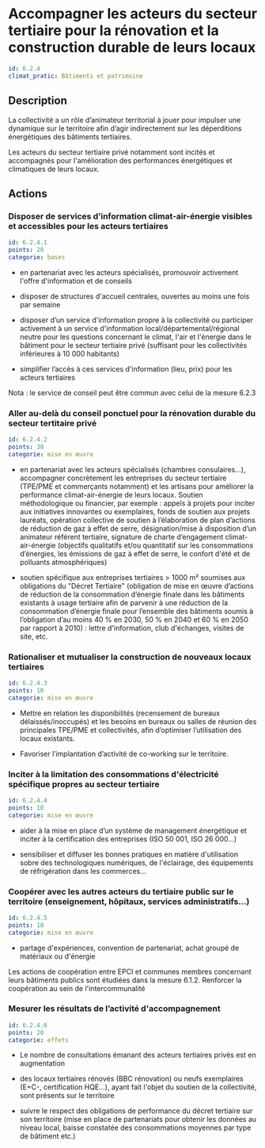# Accompagner les acteurs du secteur tertiaire pour la rénovation et la construction durable de leurs locaux
```yaml
id: 6.2.4
climat_pratic: Bâtiments et patrimoine
```
## Description
La collectivité a un rôle d’animateur territorial à jouer pour impulser une dynamique sur le territoire afin d’agir indirectement sur les déperditions énergétiques des bâtiments tertiaires.

Les acteurs du secteur tertiaire privé notamment sont incités et accompagnés pour l'amélioration des performances énergétiques et climatiques de leurs locaux.



## Actions
### Disposer de services d’information climat-air-énergie visibles et accessibles pour les acteurs tertiaires
```yaml
id: 6.2.4.1
points: 20
categorie: bases
```
- en partenariat avec les acteurs spécialisés, promouvoir activement l'offre d'information et de conseils 

- disposer de structures d'accueil centrales, ouvertes au moins une fois par semaine 

- disposer d’un service d'information propre à la collectivité ou participer activement à un service d'information local/départemental/régional neutre pour les questions concernant le climat, l'air et l'énergie dans le bâtiment pour le secteur tertiaire privé (suffisant pour les collectivités inférieures à 10 000 habitants)

- simplifier l’accès à ces services d'information (lieu, prix) pour les acteurs tertiaires



Nota : le service de conseil peut être commun avec celui de la mesure 6.2.3




### Aller au-delà du conseil ponctuel pour la rénovation durable du secteur tertitaire privé
```yaml
id: 6.2.4.2
points: 30
categorie: mise en œuvre
```
-  en partenariat avec les acteurs spécialisés (chambres consulaires...), accompagner concrètement les entreprises du secteur tertiaire (TPE/PME et commerçants notamment) et les artisans pour améliorer la performance climat-air-énergie de leurs locaux. Soutien méthodologique ou financier, par exemple : appels à projets pour inciter aux initiatives innovantes ou exemplaires, fonds de soutien aux projets lauréats, opération collective de soutien à l’élaboration de plan d’actions de réduction de gaz à effet de serre, désignation/mise à disposition d’un animateur référent tertiaire, signature de charte d’engagement climat-air-énergie (objectifs qualitatifs et/ou quantitatif sur les consommations d’énergies, les émissions de gaz à effet de serre, le confort d'été et de polluants atmosphériques)

- soutien spécifique aux entreprises tertiaires > 1000 m² soumises aux obligations du "Décret Tertiaire" (obligation de mise en œuvre d’actions de réduction de la consommation d’énergie finale dans les bâtiments existants à usage tertiaire afin de parvenir à une réduction de la consommation d’énergie finale pour l’ensemble des bâtiments soumis à l’obligation d’au moins 40 % en 2030, 50 % en 2040 et 60 % en 2050 par rapport à 2010) : lettre d'information, club d'échanges, visites de site, etc.






### Rationaliser et mutualiser la construction de nouveaux locaux tertiaires
```yaml
id: 6.2.4.3
points: 10
categorie: mise en œuvre
```
- Mettre en relation les disponibilités (recensement de bureaux délaissés/inoccupés) et les besoins en bureaux ou salles de réunion des principales TPE/PME et collectivités, afin d’optimiser l’utilisation des locaux existants. 

- Favoriser l’implantation d’activité de co-working sur le territoire.






### Inciter à la limitation des consommations d'électricité spécifique propres au secteur tertiaire
```yaml
id: 6.2.4.4
points: 10
categorie: mise en œuvre
```
- aider à la mise en place d’un système de management énergétique et inciter à la certification des entreprises (ISO 50 001, ISO 26 000…) 

- sensibiliser et diffuser les bonnes pratiques en matière d'utilisation sobre des technologiques numériques, de l'éclairage, des équipements de réfrigération dans les commerces...






### Coopérer avec les autres acteurs du tertiaire public sur le territoire (enseignement, hôpitaux, services administratifs...)
```yaml
id: 6.2.4.5
points: 10
categorie: mise en œuvre
```
- partage  d'expériences, convention de partenariat, achat groupé de matériaux ou d'énergie

Les actions de coopération entre EPCI et communes membres concernant leurs bâtiments publics sont étudiées dans la mesure 6.1.2. Renforcer la coopération au sein de l'intercommunalité




### Mesurer les résultats de l’activité d'accompagnement
```yaml
id: 6.2.4.6
points: 20
categorie: effets
```
- Le nombre de consultations émanant des acteurs tertiaires privés est en augmentation

- des locaux tertiaires rénovés (BBC rénovation) ou neufs exemplaires (E+C-, certification HQE…), ayant fait l'objet du soutien de la collectivité, sont présents sur le territoire

- suivre le respect des obligations de performance du décret tertiaire sur son territoire (mise en place de partenariats pour obtenir les données au niveau local, baisse constatée des consommations moyennes par type de bâtiment etc.)







	



